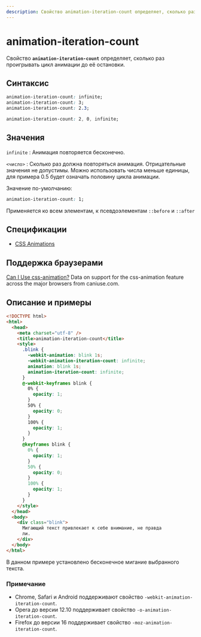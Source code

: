 ```yaml
---
description: Свойство animation-iteration-count определяет, сколько раз проигрывать цикл анимации до её остановки
---
```


# animation-iteration-count

Свойство **`animation-iteration-count`** определяет, сколько раз проигрывать цикл анимации до её остановки.

## Синтаксис

```css
animation-iteration-count: infinite;
animation-iteration-count: 3;
animation-iteration-count: 2.3;

animation-iteration-count: 2, 0, infinite;
```

## Значения

`infinite`
: Анимация повторяется бесконечно.

`<число>`
: Сколько раз должна повторяться анимация. Отрицательные значения не допустимы. Можно использовать числа меньше единицы, для примера 0.5 будет означать половину цикла анимации.

Значение по-умолчанию:

```css
animation-iteration-count: 1;
```

Применяется ко всем элементам, к псевдоэлементам `::before` и `::after`

## Спецификации

- [CSS Animations](http://dev.w3.org/csswg/css-animations/#animation-iteration-count)

## Поддержка браузерами

<p class="ciu_embed" data-feature="css-animation" data-periods="future_1,current,past_1,past_2">
  <a href="http://caniuse.com/#feat=css-animation">Can I Use css-animation?</a> Data on support for the css-animation feature across the major browsers from caniuse.com.
</p>

## Описание и примеры

```html
<!DOCTYPE html>
<html>
  <head>
    <meta charset="utf-8" />
    <title>animation-iteration-count</title>
    <style>
      .blink {
        -webkit-animation: blink 1s;
        -webkit-animation-iteration-count: infinite;
        animation: blink 1s;
        animation-iteration-count: infinite;
      }
      @-webkit-keyframes blink {
        0% {
          opacity: 1;
        }
        50% {
          opacity: 0;
        }
        100% {
          opacity: 1;
        }
      }
      @keyframes blink {
        0% {
          opacity: 1;
        }
        50% {
          opacity: 0;
        }
        100% {
          opacity: 1;
        }
      }
    </style>
  </head>
  <body>
    <div class="blink">
      Мигающий текст привлекает к себе внимание, не правда
      ли.
    </div>
  </body>
</html>
```

В данном примере установлено бесконечное мигание выбранного текста.

### Примечание

- Chrome, Safari и Android поддерживают свойство `-webkit-animation-iteration-count`.
- Opera до версии 12.10 поддерживает свойство `-o-animation-iteration-count`.
- Firefox до версии 16 поддерживает свойство `-moz-animation-iteration-count`.
